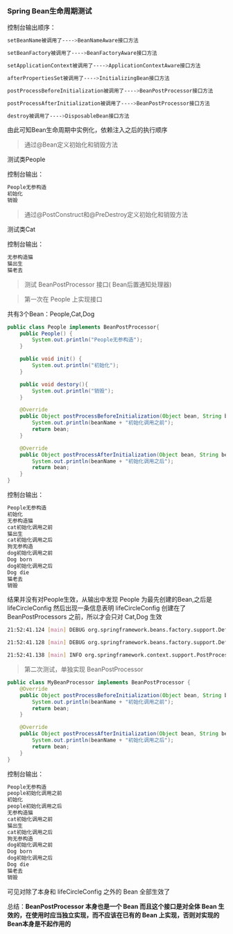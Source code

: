 ### Spring Bean生命周期测试
控制台输出顺序：
```bash
setBeanName被调用了---->BeanNameAware接口方法

setBeanFactory被调用了---->BeanFactoryAware接口方法

setApplicationContext被调用了---->ApplicationContextAware接口方法

afterPropertiesSet被调用了---->InitializingBean接口方法

postProcessBeforeInitialization被调用了---->BeanPostProcessor接口方法

postProcessAfterInitialization被调用了---->BeanPostProcessor接口方法

destroy被调用了---->DisposableBean接口方法
```
由此可知Bean生命周期中实例化，依赖注入之后的执行顺序

> 通过@Bean定义初始化和销毁方法

测试类People

控制台输出：
```bash
People无参构造
初始化
销毁
```
> 通过@PostConstruct和@PreDestroy定义初始化和销毁方法

测试类Cat

控制台输出：
```bash
无参构造猫
猫出生
猫老去
```

> 测试 BeanPostProcessor 接口( Bean后置通知处理器)

> 第一次在 People 上实现接口

共有3个Bean：People,Cat,Dog

```java
public class People implements BeanPostProcessor{
    public People() {
        System.out.println("People无参构造");
    }

    public void init() {
        System.out.println("初始化");
    }

    public void destory(){
        System.out.println("销毁");
    }

    @Override
    public Object postProcessBeforeInitialization(Object bean, String beanName) throws BeansException {
        System.out.println(beanName + "初始化调用之前");
        return bean;
    }

    @Override
    public Object postProcessAfterInitialization(Object bean, String beanName) throws BeansException {
        System.out.println(beanName + "初始化调用之后");
        return bean;
    }
}
```
控制台输出：
```bash
People无参构造
初始化
无参构造猫
cat初始化调用之前
猫出生
cat初始化调用之后
狗无参构造
dog初始化调用之前
Dog born
dog初始化调用之后
Dog die
猫老去
销毁
```
结果并没有对People生效，从输出中发现 People 为最先创建的Bean,之后是 lifeCircleConfig 然后出现一条信息表明 lifeCircleConfig 创建在了 BeanPostProcessors 之前，所以才会只对 Cat,Dog 生效
```bash
21:52:41.124 [main] DEBUG org.springframework.beans.factory.support.DefaultListableBeanFactory - Creating shared instance of singleton bean 'people'

21:52:41.128 [main] DEBUG org.springframework.beans.factory.support.DefaultListableBeanFactory - Creating shared instance of singleton bean 'lifeCircleConfig'

21:52:41.138 [main] INFO org.springframework.context.support.PostProcessorRegistrationDelegate$BeanPostProcessorChecker - Bean 'lifeCircleConfig' of type [beanlifecircle.config.LifeCircleConfig$$EnhancerBySpringCGLIB$$a3479ebb] is not eligible for getting processed by all BeanPostProcessors (for example: not eligible for auto-proxying)
```

> 第二次测试，单独实现 BeanPostProcessor
```java
public class MyBeanProcessor implements BeanPostProcessor {
    @Override
    public Object postProcessBeforeInitialization(Object bean, String beanName) throws BeansException {
        System.out.println(beanName + "初始化调用之前");
        return bean;
    }

    @Override
    public Object postProcessAfterInitialization(Object bean, String beanName) throws BeansException {
        System.out.println(beanName + "初始化调用之后");
        return bean;
    }
}
```
控制台输出：
```bash
People无参构造
people初始化调用之前
初始化
people初始化调用之后
无参构造猫
cat初始化调用之前
猫出生
cat初始化调用之后
狗无参构造
dog初始化调用之前
Dog born
dog初始化调用之后
Dog die
猫老去
销毁
```
可见对除了本身和 lifeCircleConfig 之外的 Bean 全部生效了

总结：**BeanPostProcessor 本身也是一个 Bean 而且这个接口是对全体 Bean 生效的，在使用时应当独立实现，而不应该在已有的 Bean 上实现，否则对实现的Bean本身是不起作用的**